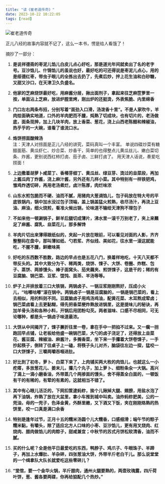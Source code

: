 ```yaml
---
title: "读《崔老道传奇》"
date: 2023-10-22 10:22:05
tags: [read]
---
```

![崔老道传奇](https://izualzhy.cn/assets/images/book/s32296331.jpeg)

正儿八经的故事内容就不记了，这么一本书，愣是给人看饿了！

摘抄了一部分：

1. **是说祥德斋的枣泥儿馅儿白皮儿点心好吃，那是道光年间就卖出了名的老字号。豆沙馅儿、什锦馅儿的虽说也好，最好吃的可还得说是枣泥儿点心，用的是绥德红枣，带虫子眼儿的全拣出去扔了，先煮后炒，拌上花生油和白砂糖，又甜又沙口，在天津卫久负盛名。**

2. **他家的芝麻烧饼最好吃，用麻酱分层，揪出面剂子，拿起来往芝麻笸箩里一按，单面沾上芝麻，放进炉膛里烤，刚出炉的还挺烫，外表焦脆、内里绵香**

3. **门口左右两条布招，分别写着“面劲入口滑，汤泼香十里”。不是人家吹牛，羊肉烩面确实地道，口外的羊肉肥而不膻，炖熟了切成块，也有切片的，老汤做底，面条现抻，加上几块羊肉，放上香菜、葱花，浇上山西老陈醋和辣椒油，热乎乎的一大碗，谁看了谁流口水。**

4. **烙饼捞面酸辣汤**  
注：天津人对捞面是正儿八经的讲究，菜码真叫一个丰富。
单说四碟炒菜有糖醋面筋、黄瓜虾仁、炒合菜、炒香干，简单的也得整点儿黄瓜丝儿、嫩白菜切条、炸酱，更别说西红柿打卤、茄子卤、三鲜打卤了。
用天津人话说，奏爱吃捞面！

5. **上边撒着胡萝卜咸菜丁、香椿芽细丁、黄瓜丝、绿豆芽、烫过的韭菜段，再加上酱瓜肉丁炸酱，浇上麻汁酱，另外还有几样小菜。其中特别有一样铁钯鸡，雏鸡炸透切碎，再用老汤煮烂，卤汁陈厚，肉烂味浓**

6. **山东水煎包脆而不硬、油而不腻，用猪肉大葱调馅儿，包子码放在特大号的平底铁锅内，锅中加水没过包子顶端，盖上锅盖猛火煎熟，收尽汤汁，再浇上豆油、麻油，细火烧煎，看准火候出锅，论味道不输给天津狗不理包子**

7. **不如来他一顿涮锅子，鲜羊后腿切成薄片，沸水里一滚千万别老了，夹上来蘸足了麻酱、腐乳、韭菜花儿，那多解馋**

8. **羊肉片切出来薄得跟纸似的，夹起一片放在眼前，可以看见对面的人影，齐齐整整码在盘中，那叫薄如纸、勺若浆、齐似线、美如花，往水里一滚这就能吃，不腥不膻，鲜嫩味美**

9. **好吃的东西数不胜数，路边的早点也是五花八门，换着样地吃，十天八天都不带反头的。其中大致分为干、稀两类，烧饼、馃子、大饼、卷圈、炸糕、包子、蒸饼、两掺馒头、棒子面窝头、茄夹藕夹、煎饼馃子，这是干的；稀的有豆腐脑、锅巴菜、豆浆、馄饨、面茶、羊汤等等。**

10. **炉子上并排放着三口大铁锅，两锅卤子、一锅豆浆刚刚熬好，压成小火儿，“咕嘟咕嘟”滚在锅中。两锅卤子一锅是豆腐脑的，一锅是锅巴菜的，看上去相似，用的料则不同。豆腐脑卤子用鸡汤鸡油，配黄花菜、木耳熬成荤卤；锅巴菜卤看上去更黏糊，得先把香菜梗炸熟放进锅里，这是提味儿的秘诀，再加羊骨头汤和各种小料，开锅后用团粉勾芡。两者滋味、口感不尽相同，可无论哪种，都是头一锅卤子味道最浓。**

11. **大饼从中间揭开了，馃子撅折往里一卷，拿在手中一把掐不过来。又一瘸一拐跑回早点铺，让老板给他盛一碗锅巴菜，大勺的卤子浇足了，还得放上韭菜花、酱豆腐、辣椒油、麻酱汁，多搁香菜，坐下来一手攥着大饼卷馃子，一手抄起筷子，倒转了往桌子上一磕，将筷子头儿对齐，脑袋往左边一探，猛咬一口大饼馃子，三嚼两嚼吞咽进肚。**

12. **好比到了初冬，萝卜、白菜下来了，上肉铺买两大枚的肉馅儿，也就这么一小疙瘩，多放葱花儿、姜末儿，攥几个丸子，加上萝卜、细粉条汆一大锅。高兴了滴上一滴小磨香油，外带蒸几个两掺面的馒头，舍不得蒸全白面的，一顿饭有干的有稀的，有荤的有素的，这就相当不错了。**

13. **其中有心眼儿活泛的，下网扣筐逮蚂蚱，挨个儿揪掉大腿、翅膀，用盐水泡了再下油锅，炸熟了放在大盆里，拿小车推到城中叫卖。油炸蚂蚱肥美，公的一兜油，母的一兜子，色泽金黄，外酥里嫩，又下酒又下饭，夹在刚刚烙熟的热饼里，咬一口真是满口余香**

14. **特别是逢年过节，正月十五的糯米汤圆个儿大糯香，口感细滑；端午节的粽子糯米黏，有嚼头，除了适应北方人口味的小枣、豆沙馅儿，更有用叉烧肉、红烧肉、腊肉做馅儿的肉粽子，甜咸兼宜；中秋节的苏式月饼松软清香，油而不腻。**

15. **买的什么呢？全是他平日最爱吃的东西，鸭脖子、鸡爪子、牛眼珠子、羊蹄子，再加上水爆肚、羊杂碎，四张葱油大饼，外带半斤老白干儿。那么说堂堂的一个缉拿队大队长就爱吃这些零碎儿？**

16. **“堂倌，要一个金华火锅，半斤腊肉，通州火腿要熟的，两壶玫瑰露，四斤荷叶饼，葱、酱各要两碟，你再给掂配几个热炒。”**
